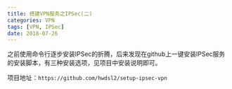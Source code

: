 ```yaml
---
title: 搭建VPN服务之IPSec(二)
categories: VPN
tags: [VPN, IPSec]
date: 2018-07-26
---
```


之前使用命令行逐步安装IPSec的折腾，后来发现在github上一键安装IPSec服务的安装脚本，有三种安装选项，见项目中安装说明即可。

项目地址：`https://github.com/hwdsl2/setup-ipsec-vpn`
